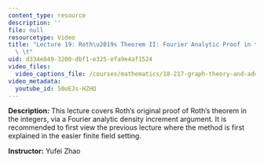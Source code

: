 ```yaml
---
content_type: resource
description: ''
file: null
resourcetype: Video
title: "Lecture 19: Roth\u2019s Theorem II: Fourier Analytic Proof in the Integers\
  \ \t"
uid: d334e849-3200-dbf1-e325-efa9e4af1524
video_files:
  video_captions_file: /courses/mathematics/18-217-graph-theory-and-additive-combinatorics-fall-2019/video-lectures/lecture-19-roth2019s-theorem-ii-fourier-analytic-proof-in-the-integers/50oEJs-HZHQ.vtt
video_metadata:
  youtube_id: 50oEJs-HZHQ
---
```


**Description:** This lecture covers Roth’s original proof of Roth’s theorem in the integers, via a Fourier analytic density increment argument. It is recommended to first view the previous lecture where the method is first explained in the easier finite field setting.

**Instructor:** Yufei Zhao